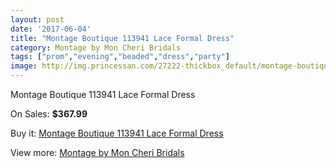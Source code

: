 ```yaml
---
layout: post
date: '2017-06-04'
title: "Montage Boutique 113941 Lace Formal Dress"
category: Montage by Mon Cheri Bridals
tags: ["prom","evening","beaded","dress","party"]
image: http://img.princessan.com/27222-thickbox_default/montage-boutique-113941-lace-formal-dress.jpg
---
```

Montage Boutique 113941 Lace Formal Dress

On Sales: **$367.99**
<a href="https://www.princessan.com/en/12448-montage-boutique-113941-lace-formal-dress.html"><amp-img layout="responsive" width="600" height="600" src="//img.princessan.com/27222-thickbox_default/montage-boutique-113941-lace-formal-dress.jpg" alt="Montage Boutique 113941 Lace Formal Dress 0" /></a>

Buy it: [Montage Boutique 113941 Lace Formal Dress](https://www.princessan.com/en/12448-montage-boutique-113941-lace-formal-dress.html "Montage Boutique 113941 Lace Formal Dress")

View more: [Montage by Mon Cheri Bridals](https://www.princessan.com/en/89- "Montage by Mon Cheri Bridals")